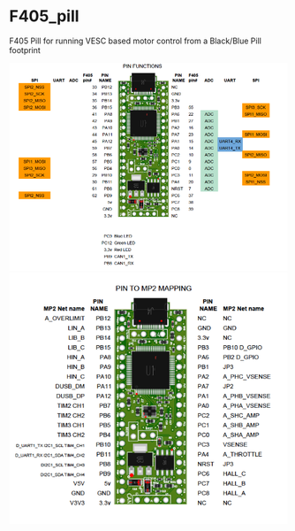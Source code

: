 # F405_pill
F405 Pill for running VESC based motor control from a Black/Blue Pill footprint

<img src="/pics/PIN_FUNCTIONS.png" alt="Roles of F405 pins" title="Roles of F405 pins">
<img src="/pics/PIN_MP2_MAPPING.png" alt="Pins to MP2 title="Pins to MP2">

